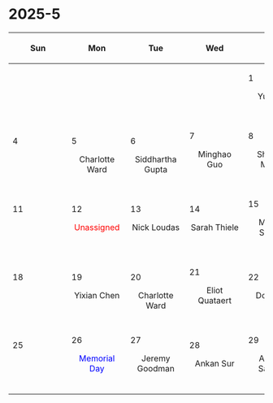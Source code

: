 # 2025-5

|<div style='max-width:100px;width:100px'><p>Sun</p></div>|<div style='max-width:100px;width:100px'><p>Mon</p></div>|<div style='max-width:100px;width:100px'><p>Tue</p></div>|<div style='max-width:100px;width:100px'><p>Wed</p></div>|<div style='max-width:100px;width:100px'><p>Thu</p></div>|<div style='max-width:100px;width:100px'><p>Fri</p></div>|<div style='max-width:100px;width:100px'><p>Sat</p></div>|
|:-:|:-:|:-:|:-:|:-:|:-:|:-:|
|<p><br/><br/></p> |<p><br/><br/></p> |<p><br/><br/></p> |<p><br/><br/></p> |<p align='left'>1</p><p>Yubo Su<br/><br/></p>|<p align='left'>2</p><p>Linhao Ma<br/><br/></p>|<p align='left'>3</p><p><br/><br/></p>|
|<p align='left'>4</p><p><br/><br/></p>|<p align='left'>5</p><p>Charlotte<br/> Ward</p>|<p align='left'>6</p><p>Siddhartha<br/> Gupta</p>|<p align='left'>7</p><p>Minghao Guo<br/><br/></p>|<p align='left'>8</p><p>Shaunak Modak<br/><br/></p>|<p align='left'>9</p><p>Sanghyuk<br/> Moon</p>|<p align='left'>10</p><p><br/><br/></p>|
|<p align='left'>11</p><p><br/><br/></p>|<p align='left'>12</p><p><span style='color:red'>Unassigned</span><br/><br/></p>|<p align='left'>13</p><p>Nick Loudas<br/><br/></p>|<p align='left'>14</p><p>Sarah Thiele<br/><br/></p>|<p align='left'>15</p><p>Michael Strauss<br/><br/></p>|<p align='left'>16</p><p>Luca Orusa<br/><br/></p>|<p align='left'>17</p><p><br/><br/></p>|
|<p align='left'>18</p><p><br/><br/></p>|<p align='left'>19</p><p>Yixian Chen<br/><br/></p>|<p align='left'>20</p><p>Charlotte<br/> Ward</p>|<p align='left'>21</p><p>Eliot Quataert<br/><br/></p>|<p align='left'>22</p><p>Dongzi Li<br/><br/></p>|<p align='left'>23</p><p>David Setton<br/><br/></p>|<p align='left'>24</p><p><br/><br/></p>|
|<p align='left'>25</p><p><br/><br/></p>|<p align='left'>26</p><p><span style='color:blue'>Memorial Day</span><br/><br/></p>|<p align='left'>27</p><p>Jeremy Goodman<br/><br/></p>|<p align='left'>28</p><p>Ankan Sur<br/><br/></p>|<p align='left'>29</p><p>Andrew Saydjari<br/><br/></p>|<p align='left'>30</p><p>Akash Gupta<br/><br/></p>|<p align='left'>31</p><p><br/><br/></p>|
